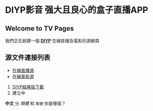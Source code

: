 # DIYP影音 强大且良心的盒子直播APP
## Welcome to TV Pages

我們正在創建一個 [**DIYP**](https://x-x-xxx.github.io/diyp/diyp.html) 在線直播及電影的源網頁

 

## 源文件連接列表

 
- [在線直播源](http://x-x-xxx.github.io/diyp/tv.txt)
- [在線電影源](http://x-x-xxx.github.io/diyp/mov.txt)

1. [DIYP經典版下載](http://x-x-xx.github.io/diyp/DIYP%E5%BD%B1%E9%9F%B3%E7%BB%8F%E5%85%B8%E7%89%88.apk)
2. 建立中

**中文** 分 _簡體_ 和 `繁體` 你是哪個？

 
